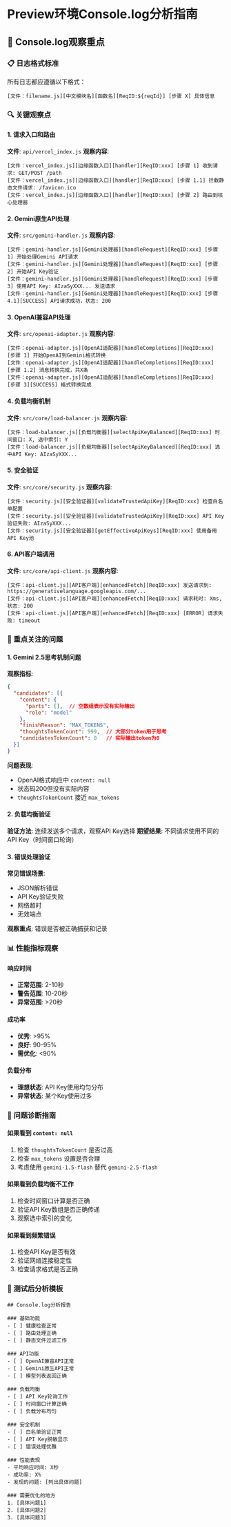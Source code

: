 # Preview环境Console.log分析指南

## 🎯 Console.log观察重点

### 📋 日志格式标准
所有日志都应遵循以下格式：
```
[文件：filename.js][中文模块名][函数名][ReqID:${reqId}] [步骤 X] 具体信息
```

### 🔍 关键观察点

#### 1. 请求入口和路由
**文件**: `api/vercel_index.js`
**观察内容**:
```
[文件：vercel_index.js][边缘函数入口][handler][ReqID:xxx] [步骤 1] 收到请求: GET/POST /path
[文件：vercel_index.js][边缘函数入口][handler][ReqID:xxx] [步骤 1.1] 拦截静态文件请求: /favicon.ico
[文件：vercel_index.js][边缘函数入口][handler][ReqID:xxx] [步骤 2] 路由到核心处理器
```

#### 2. Gemini原生API处理
**文件**: `src/gemini-handler.js`
**观察内容**:
```
[文件：gemini-handler.js][Gemini处理器][handleRequest][ReqID:xxx] [步骤 1] 开始处理Gemini API请求
[文件：gemini-handler.js][Gemini处理器][handleRequest][ReqID:xxx] [步骤 2] 开始API Key验证
[文件：gemini-handler.js][Gemini处理器][handleRequest][ReqID:xxx] [步骤 3] 使用API Key: AIzaSyXXX... 发送请求
[文件：gemini-handler.js][Gemini处理器][handleRequest][ReqID:xxx] [步骤 4.1][SUCCESS] API请求成功，状态: 200
```

#### 3. OpenAI兼容API处理
**文件**: `src/openai-adapter.js`
**观察内容**:
```
[文件：openai-adapter.js][OpenAI适配器][handleCompletions][ReqID:xxx] [步骤 1] 开始OpenAI到Gemini格式转换
[文件：openai-adapter.js][OpenAI适配器][handleCompletions][ReqID:xxx] [步骤 1.2] 消息转换完成，共X条
[文件：openai-adapter.js][OpenAI适配器][handleCompletions][ReqID:xxx] [步骤 3][SUCCESS] 格式转换完成
```

#### 4. 负载均衡机制
**文件**: `src/core/load-balancer.js`
**观察内容**:
```
[文件：load-balancer.js][负载均衡器][selectApiKeyBalanced][ReqID:xxx] 时间窗口: X, 选中索引: Y
[文件：load-balancer.js][负载均衡器][selectApiKeyBalanced][ReqID:xxx] 选中API Key: AIzaSyXXX...
```

#### 5. 安全验证
**文件**: `src/core/security.js`
**观察内容**:
```
[文件：security.js][安全验证器][validateTrustedApiKey][ReqID:xxx] 检查白名单配置
[文件：security.js][安全验证器][validateTrustedApiKey][ReqID:xxx] API Key验证失败: AIzaSyXXX...
[文件：security.js][安全验证器][getEffectiveApiKeys][ReqID:xxx] 使用备用API Key池
```

#### 6. API客户端调用
**文件**: `src/core/api-client.js`
**观察内容**:
```
[文件：api-client.js][API客户端][enhancedFetch][ReqID:xxx] 发送请求到: https://generativelanguage.googleapis.com/...
[文件：api-client.js][API客户端][enhancedFetch][ReqID:xxx] 请求耗时: Xms, 状态: 200
[文件：api-client.js][API客户端][enhancedFetch][ReqID:xxx] [ERROR] 请求失败: timeout
```

### 🚨 重点关注的问题

#### 1. Gemini 2.5思考机制问题
**观察指标**:
```json
{
  "candidates": [{
    "content": {
      "parts": [],  // 空数组表示没有实际输出
      "role": "model"
    },
    "finishReason": "MAX_TOKENS",
    "thoughtsTokenCount": 999,  // 大部分token用于思考
    "candidatesTokenCount": 0   // 实际输出token为0
  }]
}
```

**问题表现**:
- OpenAI格式响应中 `content: null`
- 状态码200但没有实际内容
- `thoughtsTokenCount` 接近 `max_tokens`

#### 2. 负载均衡验证
**验证方法**: 连续发送多个请求，观察API Key选择
**期望结果**: 不同请求使用不同的API Key（时间窗口轮询）

#### 3. 错误处理验证
**常见错误场景**:
- JSON解析错误
- API Key验证失败
- 网络超时
- 无效端点

**观察重点**: 错误是否被正确捕获和记录

### 📊 性能指标观察

#### 响应时间
- **正常范围**: 2-10秒
- **警告范围**: 10-20秒
- **异常范围**: >20秒

#### 成功率
- **优秀**: >95%
- **良好**: 90-95%
- **需优化**: <90%

#### 负载分布
- **理想状态**: API Key使用均匀分布
- **异常状态**: 某个Key使用过多

### 🔧 问题诊断指南

#### 如果看到 `content: null`
1. 检查 `thoughtsTokenCount` 是否过高
2. 检查 `max_tokens` 设置是否合理
3. 考虑使用 `gemini-1.5-flash` 替代 `gemini-2.5-flash`

#### 如果看到负载均衡不工作
1. 检查时间窗口计算是否正确
2. 验证API Key数组是否正确传递
3. 观察选中索引的变化

#### 如果看到频繁错误
1. 检查API Key是否有效
2. 验证网络连接稳定性
3. 检查请求格式是否正确

### 📝 测试后分析模板

```
## Console.log分析报告

### 基础功能
- [ ] 健康检查正常
- [ ] 路由处理正确
- [ ] 静态文件过滤工作

### API功能
- [ ] OpenAI兼容API正常
- [ ] Gemini原生API正常
- [ ] 模型列表返回正确

### 负载均衡
- [ ] API Key轮询工作
- [ ] 时间窗口计算正确
- [ ] 负载分布均匀

### 安全机制
- [ ] 白名单验证正常
- [ ] API Key脱敏显示
- [ ] 错误处理优雅

### 性能表现
- 平均响应时间: X秒
- 成功率: X%
- 发现的问题: [列出具体问题]

### 需要优化的地方
1. [具体问题1]
2. [具体问题2]
3. [具体问题3]
```
